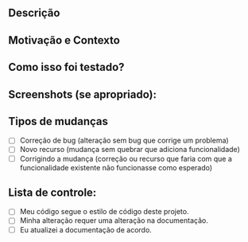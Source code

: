<!--- Forneça um resumo geral de suas alterações no título acima -->

## Descrição
<!--- Descreva suas alterações em detalhes -->

## Motivação e Contexto
<!--- Por que essa mudança é necessária? Qual problema isso resolve? -->
<!--- Se corrigir um problema em aberto, por favor, ligue para o problema aqui. -->

## Como isso foi testado?
<!--- Por favor, descreva detalhadamente como você testou suas mudanças. -->
<!--- Inclua detalhes do seu ambiente de testes, testes correram para ver como -->
<!--- sua alteração afeta outras áreas do código, etc. -->

## Screenshots (se apropriado):

## Tipos de mudanças
<!--- Que tipos de mudanças seu código introduz? Coloque um `x` em todas as caixas que se aplicam: -->
- [ ] Correção de bug (alteração sem bug que corrige um problema)
- [ ] Novo recurso (mudança sem quebrar que adiciona funcionalidade)
- [ ] Corrigindo a mudança (correção ou recurso que faria com que a funcionalidade existente não funcionasse como esperado)

## Lista de controle:
<!--- Analise todos os pontos a seguir e coloque um `x` em todas as caixas que se aplicam. -->
<!--- Se você não tiver certeza de nada disso, não hesite em perguntar. Nós estamos aqui para ajudar! -->
- [ ] Meu código segue o estilo de código deste projeto.
- [ ] Minha alteração requer uma alteração na documentação.
- [ ] Eu atualizei a documentação de acordo.
